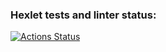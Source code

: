 ### Hexlet tests and linter status:
[![Actions Status](https://github.com/irvasikov/java-project-lvl1/workflows/hexlet-check/badge.svg)](https://github.com/irvasikov/java-project-lvl1/actions)